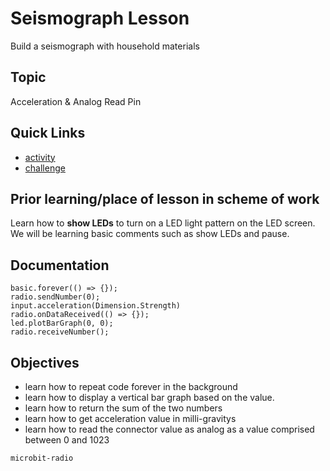 # Seismograph Lesson 

Build a seismograph with household materials

## Topic 

Acceleration & Analog Read Pin

## Quick Links

* [activity](/lessons/seismograph/activity)
* [challenge](/lessons/seismograph/challenge)

## Prior learning/place of lesson in scheme of work 

Learn how to **show LEDs** to turn on a LED light pattern on the LED screen. We will be learning basic comments such as show LEDs and pause.

## Documentation

```cards
basic.forever(() => {});
radio.sendNumber(0);
input.acceleration(Dimension.Strength)
radio.onDataReceived(() => {});
led.plotBarGraph(0, 0);
radio.receiveNumber();
```

## Objectives

* learn how to repeat code forever in the background
* learn how to display a vertical bar graph based on the value. 
* learn how to return the sum of the two numbers
* learn how to get acceleration value in milli-gravitys 
* learn how to read the connector value as analog as a value comprised between 0 and 1023

```package
microbit-radio
```
